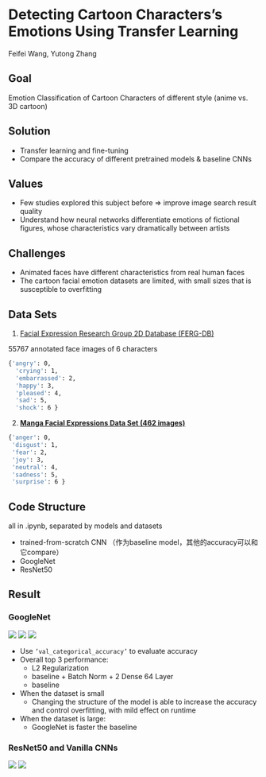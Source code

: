 # Detecting Cartoon Characters’s Emotions Using Transfer Learning

Feifei Wang, Yutong Zhang

## Goal

Emotion Classification of Cartoon Characters of different style (anime vs. 3D cartoon)

## **Solution**

- Transfer learning and fine-tuning
- Compare the accuracy of different pretrained models & baseline CNNs

## Values

- Few studies explored this subject before => improve image search result quality
- Understand how neural networks differentiate emotions of fictional figures, whose characteristics vary dramatically between artists

## Challenges

- Animated faces have different characteristics from real human faces
- The cartoon facial emotion datasets are limited, with small sizes that is susceptible to overfitting

## Data Sets

1. [Facial Expression Research Group 2D Database (FERG-DB)](http://grail.cs.washington.edu/projects/deepexpr/ferg-2d-db.html)

55767 annotated face images of 6 characters

```bash
{'angry': 0,
  'crying': 1,
  'embarrassed': 2,
  'happy': 3,
  'pleased': 4,
  'sad': 5,
  'shock': 6 }
```

2. **[Manga Facial Expressions Data Set (462 images)](https://www.kaggle.com/datasets/mertkkl/manga-facial-expressions)**

```bash
{'anger': 0,
 'disgust': 1,
 'fear': 2,
 'joy': 3,
 'neutral': 4,
 'sadness': 5,
 'surprise': 6 }
```

## Code Structure

all in .ipynb, separated by models and datasets

- trained-from-scratch CNN （作为baseline model，其他的accuracy可以和它compare）
- GoogleNet
- ResNet50

## Result

### GoogleNet
![](https://github.com/fei933/DLProject-Emotion-Classification-of-Cartoon-Characters/blob/main/images/googlenet1.png)
![](https://github.com/fei933/DLProject-Emotion-Classification-of-Cartoon-Characters/blob/main/images/googlenet2.png)
![](https://github.com/fei933/DLProject-Emotion-Classification-of-Cartoon-Characters/blob/main/images/googlenet3.png)

- Use `’val_categorical_accuracy’` to evaluate accuracy
- Overall top 3 performance:
    - L2 Regularization
    - baseline + Batch Norm + 2 Dense 64 Layer
    - baseline
- When the dataset is small
    - Changing the structure of the model is able to increase the accuracy and control overfitting, with mild effect on runtime
- When the dataset is large:
    - GoogleNet is faster the baseline

### ResNet50 and Vanilla CNNs
![](https://github.com/fei933/DLProject-Emotion-Classification-of-Cartoon-Characters/blob/main/images/r****resnet-vanilla-manga.png)
![](https://github.com/fei933/DLProject-Emotion-Classification-of-Cartoon-Characters/blob/main/images/resnet-vanilla-ferg.png)
